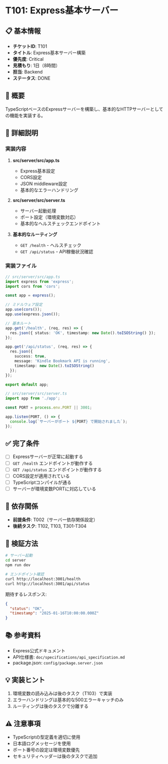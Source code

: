 # T101: Express基本サーバー

## 📋 基本情報
- **チケットID**: T101
- **タイトル**: Express基本サーバー構築
- **優先度**: Critical
- **見積もり**: 1日（8時間）
- **担当**: Backend
- **ステータス**: DONE

## 🎯 概要
TypeScriptベースのExpressサーバーを構築し、基本的なHTTPサーバーとしての機能を実装する。

## 📝 詳細説明
### 実装内容
1. **src/server/src/app.ts**
   - Express基本設定
   - CORS設定
   - JSON middleware設定
   - 基本的なエラーハンドリング

2. **src/server/src/server.ts**
   - サーバー起動処理
   - ポート設定（環境変数対応）
   - 基本的なヘルスチェックエンドポイント

3. **基本的なルーティング**
   - `GET /health` - ヘルスチェック
   - `GET /api/status` - API稼働状況確認

### 実装ファイル
```typescript
// src/server/src/app.ts
import express from 'express';
import cors from 'cors';

const app = express();

// ミドルウェア設定
app.use(cors());
app.use(express.json());

// 基本ルート
app.get('/health', (req, res) => {
  res.json({ status: 'OK', timestamp: new Date().toISOString() });
});

app.get('/api/status', (req, res) => {
  res.json({
    success: true,
    message: 'Kindle Bookmark API is running',
    timestamp: new Date().toISOString()
  });
});

export default app;
```

```typescript
// src/server/src/server.ts
import app from './app';

const PORT = process.env.PORT || 3001;

app.listen(PORT, () => {
  console.log(`サーバーがポート ${PORT} で開始されました`);
});
```

## ✅ 完了条件
- [ ] Expressサーバーが正常に起動する
- [ ] `GET /health` エンドポイントが動作する
- [ ] `GET /api/status` エンドポイントが動作する
- [ ] CORS設定が適用されている
- [ ] TypeScriptコンパイルが通る
- [ ] サーバーが環境変数PORTに対応している

## 🔗 依存関係
- **前提条件**: T002（サーバー依存関係設定）
- **後続タスク**: T102, T103, T301-T304

## 🧪 検証方法
```bash
# サーバー起動
cd server
npm run dev

# エンドポイント確認
curl http://localhost:3001/health
curl http://localhost:3001/api/status
```

期待するレスポンス:
```json
{
  "status": "OK",
  "timestamp": "2025-01-16T10:00:00.000Z"
}
```

## 📚 参考資料
- Express公式ドキュメント
- API仕様書: `doc/specifications/api_specification.md`
- package.json: `config/package.server.json`

## 💡 実装ヒント
1. 環境変数の読み込みは後のタスク（T103）で実装
2. エラーハンドリングは基本的な500エラーキャッチのみ
3. ルーティングは後のタスクで分離する

## ⚠️ 注意事項
- TypeScriptの型定義を適切に使用
- 日本語ログメッセージを使用
- ポート番号の設定は環境変数優先
- セキュリティヘッダーは後のタスクで追加